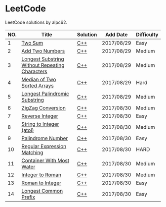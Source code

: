 LeetCode
========

LeetCode solutions by alpc62.

|NO.|Title|Solution|Add Date|Difficulty|
|---|-----|--------|--------|----------|
|1|[Two Sum][1]|[C++](0001.two-sum.cpp)|2017/08/29|Easy|
|2|[Add Two Numbers][2]|[C++](0002.add-two-numbers.cpp)|2017/08/29|Medium|
|3|[Longest Substring Without Repeating Characters][3]|[C++](0003.longest-substring-without-repeating-characters.cpp)|2017/08/29|Medium|
|4|[Median of Two Sorted Arrays][4]|[C++](0004.median-of-two-sorted-arrays.cpp)|2017/08/29|Hard|
|5|[Longest Palindromic Substring][5]|[C++](0005.longest-palindromic-substring.cpp)|2017/08/29|Medium|
|6|[ZigZag Conversion][6]|[C++](0006.zigzag-conversion.cpp)|2017/08/30|Medium|
|7|[Reverse Integer][7]|[C++](0007.reverse-integer.cpp)|2017/08/30|Easy|
|8|[String to Integer (atoi)][8]|[C++](0008.string-to-integer-atoi.cpp)|2017/08/30|Medium|
|9|[Palindrome Number][9]|[C++](0009.palindrome-number.cpp)|2017/08/30|Easy|
|10|[Regular Expression Matching][10]|[C++](0010.regular-expression-matching.cpp)|2017/08/30|HARD|
|11|[Container With Most Water][11]|[C++](0011.container-with-most-water.cpp)|2017/08/30|Medium|
|12|[Integer to Roman][12]|[C++](0012.integer-to-roman.cpp)|2017/08/30|Medium|
|13|[Roman to Integer][13]|[C++](0013.roman-to-integer.cpp)|2017/08/30|Easy|
|14|[Longest Common Prefix][14]|[C++](0014.longest-common-prefix.cpp)|2017/08/30|Easy|

[1]:https://leetcode.com/problems/two-sum/
[2]:https://leetcode.com/problems/add-two-numbers/
[3]:https://leetcode.com/problems/longest-substring-without-repeating-characters/
[4]:https://leetcode.com/problems/median-of-two-sorted-arrays/
[5]:https://leetcode.com/problems/longest-palindromic-substring/
[6]:https://leetcode.com/problems/zigzag-conversion/
[7]:https://leetcode.com/problems/reverse-integer/
[8]:https://leetcode.com/problems/string-to-integer-atoi/
[9]:https://leetcode.com/problems/palindrome-number/
[10]:https://leetcode.com/problems/regular-expression-matching/
[11]:https://leetcode.com/problems/container-with-most-water/
[12]:https://leetcode.com/problems/integer-to-roman/
[13]:https://leetcode.com/problems/roman-to-integer/
[14]:https://leetcode.com/problems/longest-common-prefix/
